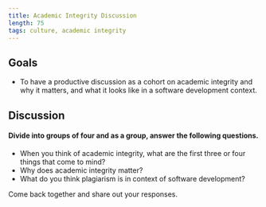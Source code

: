 ```yaml
---
title: Academic Integrity Discussion
length: 75
tags: culture, academic integrity
---
```


## Goals

*   To have a productive discussion as a cohort on academic integrity and why
it matters, and what it looks like in a software development context.

## Discussion

#### Divide into groups of four and as a group, answer the following questions.

*   When you think of academic integrity, what are the first three or four things that come to mind?
*   Why does academic integrity matter?
*   What do you think plagiarism is in context of software development?

Come back together and share out your responses.
